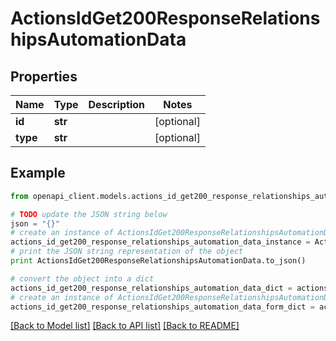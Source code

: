 # ActionsIdGet200ResponseRelationshipsAutomationData


## Properties
Name | Type | Description | Notes
------------ | ------------- | ------------- | -------------
**id** | **str** |  | [optional] 
**type** | **str** |  | [optional] 

## Example

```python
from openapi_client.models.actions_id_get200_response_relationships_automation_data import ActionsIdGet200ResponseRelationshipsAutomationData

# TODO update the JSON string below
json = "{}"
# create an instance of ActionsIdGet200ResponseRelationshipsAutomationData from a JSON string
actions_id_get200_response_relationships_automation_data_instance = ActionsIdGet200ResponseRelationshipsAutomationData.from_json(json)
# print the JSON string representation of the object
print ActionsIdGet200ResponseRelationshipsAutomationData.to_json()

# convert the object into a dict
actions_id_get200_response_relationships_automation_data_dict = actions_id_get200_response_relationships_automation_data_instance.to_dict()
# create an instance of ActionsIdGet200ResponseRelationshipsAutomationData from a dict
actions_id_get200_response_relationships_automation_data_form_dict = actions_id_get200_response_relationships_automation_data.from_dict(actions_id_get200_response_relationships_automation_data_dict)
```
[[Back to Model list]](../README.md#documentation-for-models) [[Back to API list]](../README.md#documentation-for-api-endpoints) [[Back to README]](../README.md)


